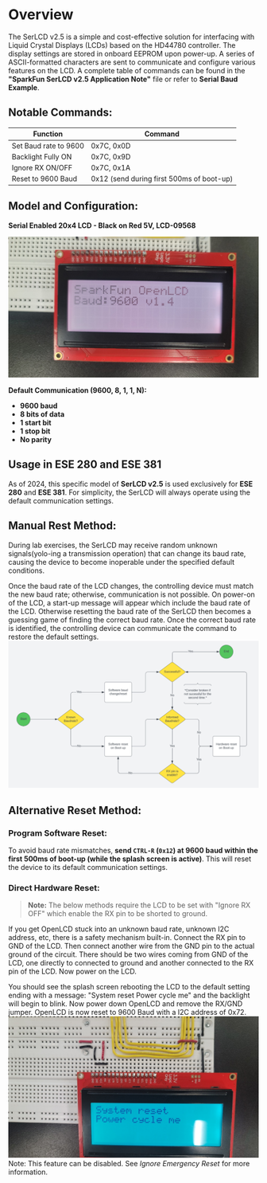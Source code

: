 

# Overview

The SerLCD v2.5 is a simple and cost-effective solution for interfacing with Liquid Crystal Displays (LCDs) based on the HD44780 controller. The display settings are stored in onboard EEPROM upon power-up. A series of ASCII-formatted characters are sent to communicate and configure various features on the LCD. A complete table of commands can be found in the **"SparkFun SerLCD v2.5 Application Note"** file or refer to **Serial Baud Example**.

## Notable Commands:

| Function               | Command |
|------------------------|---------|
| Set Baud rate to 9600  | 0x7C, 0x0D |
| Backlight Fully ON     | 0x7C, 0x9D |
| Ignore RX ON/OFF       | 0x7C, 0x1A |
| Reset to 9600 Baud     | 0x12 (send during first 500ms of boot-up) |

## Model and Configuration:
**Serial Enabled 20x4 LCD - Black on Red 5V, LCD-09568**

![System diagram](./image/bootup.jpg)

**Default Communication (9600, 8, 1, 1, N):**

- **9600 baud**
- **8 bits of data**
- **1 start bit**
- **1 stop bit**
- **No parity**

## Usage in ESE 280 and ESE 381

As of 2024, this specific model of **SerLCD v2.5** is used exclusively for **ESE 280** and **ESE 381**. For simplicity, the SerLCD will always operate using the default communication settings.

## Manual Rest Method:
During lab exercises, the SerLCD may receive random unknown signals(yolo-ing a transmission operation) that can change its baud rate, causing the device to become inoperable under the specified default conditions. 

Once the baud rate of the LCD changes, the controlling device must match the new baud rate; otherwise, communication is not possible. On power-on of the LCD, a start-up message will appear which include the baud rate of the LCD. Otherwise resetting the baud rate of the SerLCD then becomes a guessing game of finding the correct baud rate. Once the correct baud rate is identified, the controlling device can communicate the command to restore the default settings. 
![System diagram](./image/flow_chart.png)
## Alternative Reset Method:
### Program Software Reset:
To avoid baud rate mismatches, **send `CTRL-R` (`0x12`) at 9600 baud within the first 500ms of boot-up (while the splash screen is active)**. This will reset the device to its default communication settings.

### Direct Hardware Reset: 
> **Note:** The below methods require the LCD to be set with "Ignore RX OFF" which enable the RX pin to be shorted to ground. 

If you get OpenLCD stuck into an unknown baud rate, unknown I2C address, etc, there is a safety mechanism built-in. Connect the RX pin to GND of the LCD. Then connect another wire from the GND pin to the actual ground of the circuit. There should be two wires coming from GND of the LCD, one directly to connected to ground and another connected to the RX pin of the LCD. Now power on the LCD. 

You should see the splash screen rebooting the LCD to the default setting ending with a message: "System reset Power cycle me" and the backlight will begin to blink. Now power down OpenLCD and remove the RX/GND jumper. OpenLCD is now reset to 9600 Baud with a I2C address of 0x72. 
![System diagram](./image/reseted.jpg)
Note: This feature can be disabled. See *Ignore Emergency Reset* for more information.





